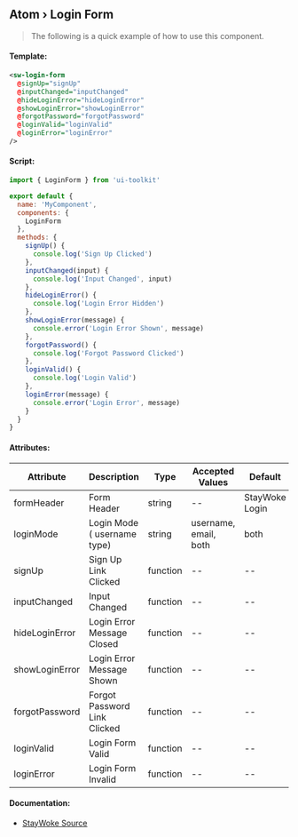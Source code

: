 Atom › Login Form
---

> The following is a quick example of how to use this component.


#### Template:

```xml
<sw-login-form
  @signUp="signUp"
  @inputChanged="inputChanged"
  @hideLoginError="hideLoginError"
  @showLoginError="showLoginError"
  @forgotPassword="forgotPassword"
  @loginValid="loginValid"
  @loginError="loginError"
/>
```


#### Script:
```js
import { LoginForm } from 'ui-toolkit'

export default {
  name: 'MyComponent',
  components: {
    LoginForm
  },
  methods: {
    signUp() {
      console.log('Sign Up Clicked')
    },
    inputChanged(input) {
      console.log('Input Changed', input)
    },
    hideLoginError() {
      console.log('Login Error Hidden')
    },
    showLoginError(message) {
      console.error('Login Error Shown', message)
    },
    forgotPassword() {
      console.log('Forgot Password Clicked')
    },
    loginValid() {
      console.log('Login Valid')
    },
    loginError(message) {
      console.error('Login Error', message)
    }
  }
}
```


#### Attributes:

Attribute      | Description                  | Type     | Accepted Values       | Default
---------------|------------------------------|----------|-----------------------|------------
formHeader     | Form Header                  | string   | --                    | StayWoke Login
loginMode      | Login Mode ( username type)  | string   | username, email, both | both
signUp         | Sign Up Link Clicked         | function | --                    | --
inputChanged   | Input Changed                | function | --                    | --
hideLoginError | Login Error Message Closed   | function | --                    | --
showLoginError | Login Error Message Shown    | function | --                    | --
forgotPassword | Forgot Password Link Clicked | function | --                    | --
loginValid     | Login Form Valid             | function | --                    | --
loginError     | Login Form Invalid           | function | --                    | --


#### Documentation:

* [StayWoke Source](https://github.com/staywoke/ui-toolkit/tree/master/src/components/templates/login-form)
